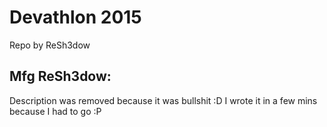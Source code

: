 <h1>Devathlon 2015</h1>

<p>Repo by ReSh3dow</p>
  

<h2>Mfg ReSh3dow:</h2>

<p>Description was removed because it was bullshit :D I wrote it in a few mins because I had to go :P</p>

